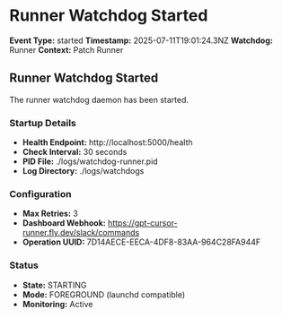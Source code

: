# Runner Watchdog Started

**Event Type:** started
**Timestamp:** 2025-07-11T19:01:24.3NZ
**Watchdog:** Runner
**Context:** Patch Runner


## Runner Watchdog Started

The runner watchdog daemon has been started.

### Startup Details
- **Health Endpoint:** http://localhost:5000/health
- **Check Interval:** 30 seconds
- **PID File:** ./logs/watchdog-runner.pid
- **Log Directory:** ./logs/watchdogs

### Configuration
- **Max Retries:** 3
- **Dashboard Webhook:** https://gpt-cursor-runner.fly.dev/slack/commands
- **Operation UUID:** 7D14AECE-EECA-4DF8-83AA-964C28FA944F

### Status
- **State:** STARTING
- **Mode:** FOREGROUND (launchd compatible)
- **Monitoring:** Active


